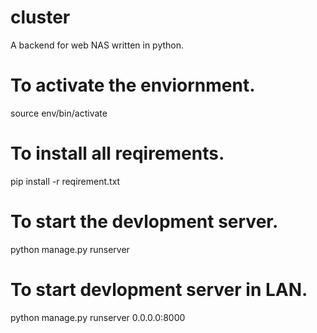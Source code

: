 # cluster
A backend for web NAS written in python.

# To activate the enviornment.

 source env/bin/activate
 
 # To install all reqirements.
 
 pip install -r reqirement.txt
 
 # To start the devlopment server.
 
 python manage.py runserver
 
 # To start devlopment server in LAN.
 
 python manage.py runserver 0.0.0.0:8000
